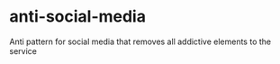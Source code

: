 # anti-social-media
Anti pattern for social media that removes all addictive elements to the service
